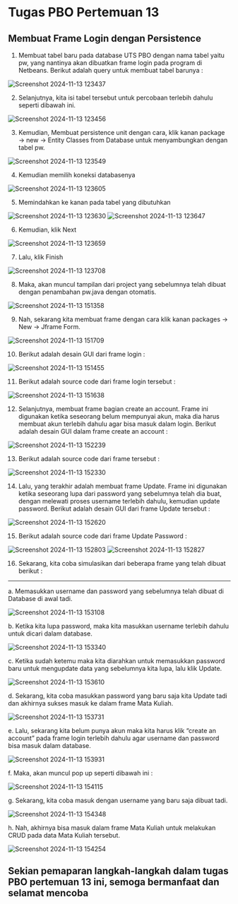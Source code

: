 # Tugas PBO Pertemuan 13
## Membuat Frame Login dengan Persistence

1. Membuat tabel baru pada database UTS PBO dengan nama tabel yaitu pw, yang nantinya akan dibuatkan frame login pada program di Netbeans. Berikut adalah query untuk membuat tabel barunya :

![Screenshot 2024-11-13 123437](https://github.com/user-attachments/assets/3f479ebf-442b-4565-9c3c-6bcdb3b9e062)

2. Selanjutnya, kita isi tabel tersebut untuk percobaan terlebih dahulu seperti dibawah ini.

![Screenshot 2024-11-13 123456](https://github.com/user-attachments/assets/ae151f58-0f6f-4a31-b7c6-732cba99052f)

3. Kemudian, Membuat persistence unit dengan cara, klik kanan package → new → Entity Classes from Database untuk menyambungkan dengan tabel pw.

![Screenshot 2024-11-13 123549](https://github.com/user-attachments/assets/0a191319-1e79-4380-a54c-067634aeb99a)

4. Kemudian memilih koneksi databasenya

![Screenshot 2024-11-13 123605](https://github.com/user-attachments/assets/b27cc26e-9c9a-42fd-9db6-d426a7a9b9fb)

5. Memindahkan ke kanan pada tabel yang dibutuhkan

![Screenshot 2024-11-13 123630](https://github.com/user-attachments/assets/94b9a29c-bb5f-4737-9f74-b28abff2ad64)
![Screenshot 2024-11-13 123647](https://github.com/user-attachments/assets/e766d3ba-8b2a-4a37-9132-74e9dc5e4a77)

6. Kemudian, klik Next

![Screenshot 2024-11-13 123659](https://github.com/user-attachments/assets/5ef4044e-81cf-47a1-b1b5-92c13492319a)

7. Lalu, klik Finish

![Screenshot 2024-11-13 123708](https://github.com/user-attachments/assets/2e7f3527-8f85-4e78-a996-9658aabb7791)

8. Maka, akan muncul tampilan dari project yang sebelumnya telah dibuat dengan penambahan pw.java dengan otomatis.

![Screenshot 2024-11-13 151358](https://github.com/user-attachments/assets/ac0ca344-0ff1-4827-a8d1-595139585d3e)

9. Nah, sekarang kita membuat frame dengan cara klik kanan packages → New → Jframe Form.

![Screenshot 2024-11-13 151709](https://github.com/user-attachments/assets/959f2a2e-49b4-4cea-a85c-7202b11934cb)

10. Berikut adalah desain GUI dari frame login : 

![Screenshot 2024-11-13 151455](https://github.com/user-attachments/assets/3c12e94e-d6b5-426e-a74c-7a6200e0e2a0)

11. Berikut adalah source code dari frame login tersebut :

![Screenshot 2024-11-13 151638](https://github.com/user-attachments/assets/92c78079-c30a-459e-aeba-467d56fd8612)

12. Selanjutnya, membuat frame bagian create an account. Frame ini digunakan ketika seseorang belum mempunyai akun, maka dia harus membuat akun terlebih dahulu agar bisa masuk dalam login.
Berikut adalah desain GUI dalam frame create an account : 

![Screenshot 2024-11-13 152239](https://github.com/user-attachments/assets/9679a1f1-5a56-4bd8-9a6d-b13b46c7c267)

13. Berikut adalah source code dari frame tersebut : 

![Screenshot 2024-11-13 152330](https://github.com/user-attachments/assets/113faddf-3870-4d13-8f36-1ce915f3124e)

14. Lalu, yang terakhir adalah membuat frame Update. Frame ini digunakan ketika seseorang lupa dari password yang sebelumnya telah dia buat, dengan melewati proses username terlebih dahulu, kemudian update password.
Berikut adalah desain GUI dari frame Update tersebut : 

![Screenshot 2024-11-13 152620](https://github.com/user-attachments/assets/2be564ac-cc07-4b76-8ea0-16b2c0bbdd8a)

15. Berikut adalah source code dari frame Update Password :

![Screenshot 2024-11-13 152803](https://github.com/user-attachments/assets/346e35a8-2dbc-42a7-9d18-cc741ba25036)
![Screenshot 2024-11-13 152827](https://github.com/user-attachments/assets/8df3c633-f7a7-4184-9685-5d753da95cf8)

16. Sekarang, kita coba simulasikan dari beberapa frame yang telah dibuat berikut : 
-------------------------------------------------------------------------------------------------------------------------------------------------------------------------------------------------------------------------
a. Memasukkan username dan password yang sebelumnya telah dibuat di Database di awal tadi.

![Screenshot 2024-11-13 153108](https://github.com/user-attachments/assets/d75354d6-2225-49b2-9190-055303b167a9)

b. Ketika kita lupa password, maka kita masukkan username terlebih dahulu untuk dicari dalam database.

![Screenshot 2024-11-13 153340](https://github.com/user-attachments/assets/8ca06aee-87e6-429f-9c60-8720f476326e)

c. Ketika sudah ketemu maka kita diarahkan untuk memasukkan password baru untuk mengupdate data yang sebelumnya kita lupa, lalu klik Update.

![Screenshot 2024-11-13 153610](https://github.com/user-attachments/assets/fa484d8d-4ff9-4689-80ad-304918bbd722)

d. Sekarang, kita coba masukkan password yang baru saja kita Update tadi dan akhirnya sukses masuk ke dalam frame Mata Kuliah.

![Screenshot 2024-11-13 153731](https://github.com/user-attachments/assets/42dd83e4-8232-45c2-a3b5-854d889b8c59)

e. Lalu, sekarang kita belum punya akun maka kita harus klik “create an account” pada frame login terlebih dahulu agar username dan password bisa masuk dalam database.

![Screenshot 2024-11-13 153931](https://github.com/user-attachments/assets/383bc212-ba12-4083-9424-df6eeca0b84a)

f. Maka, akan muncul pop up seperti dibawah ini : 

![Screenshot 2024-11-13 154115](https://github.com/user-attachments/assets/2c7bde1b-87ca-4c7b-83c6-9c8f0ab62149)

g. Sekarang, kita coba masuk dengan username yang baru saja dibuat tadi.

![Screenshot 2024-11-13 154348](https://github.com/user-attachments/assets/467f9515-4b96-4c5f-97bf-1961a4114417)

h. Nah, akhirnya bisa masuk dalam frame Mata Kuliah untuk melakukan CRUD pada data Mata Kuliah tersebut.

![Screenshot 2024-11-13 154254](https://github.com/user-attachments/assets/73d5cd5c-a16d-4977-9553-35d7062513ce)

## Sekian pemaparan langkah-langkah dalam tugas PBO pertemuan 13 ini, semoga bermanfaat dan selamat mencoba

